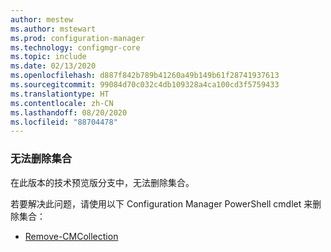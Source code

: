 ```yaml
---
author: mestew
ms.author: mstewart
ms.prod: configuration-manager
ms.technology: configmgr-core
ms.topic: include
ms.date: 02/13/2020
ms.openlocfilehash: d887f842b789b41260a49b149b61f28741937613
ms.sourcegitcommit: 99084d70c032c4db109328a4ca100cd3f5759433
ms.translationtype: HT
ms.contentlocale: zh-CN
ms.lasthandoff: 08/20/2020
ms.locfileid: "88704478"
---
```

### <a name="cant-delete-collections"></a><a name="ki_coll"></a> 无法删除集合

<!--6245446-->
在此版本的技术预览版分支中，无法删除集合。

若要解决此问题，请使用以下 Configuration Manager PowerShell cmdlet 来删除集合：

- [Remove-CMCollection](/powershell/module/configurationmanager/remove-cmcollection?view=sccm-ps)